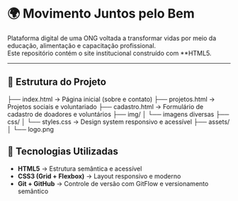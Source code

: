 # 🌍 Movimento Juntos pelo Bem

Plataforma digital de uma ONG voltada a transformar vidas por meio da educação, alimentação e capacitação profissional.  
Este repositório contém o site institucional construído com **HTML5.

---

## 🚀 Estrutura do Projeto

├── index.html → Página inicial (sobre e contato)
├── projetos.html → Projetos sociais e voluntariado
├── cadastro.html → Formulário de cadastro de doadores e voluntários
├── img/
│ └── imagens diversas
├── css/
│ └── styles.css → Design system responsivo e acessível
├── assets/
│ └── logo.png


## 🧱 Tecnologias Utilizadas

- **HTML5** → Estrutura semântica e acessível  
- **CSS3 (Grid + Flexbox)** → Layout responsivo e moderno  
- **Git + GitHub** → Controle de versão com GitFlow e versionamento semântico


